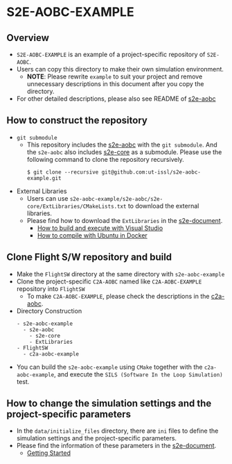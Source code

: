 # S2E-AOBC-EXAMPLE

## Overview

- `S2E-AOBC-EXAMPLE` is an example of a project-specific repository of `S2E-AOBC`.
- Users can copy this directory to make their own simulation environment.
  - **NOTE**: Please rewrite `example` to suit your project and remove unnecessary descriptions in this document after you copy the directory.
- For other detailed descriptions, please also see README of [s2e-aobc](https://github.com/ut-issl/s2e-aobc)

## How to construct the repository

- `git submodule`
  - This repository includes the [s2e-aobc](https://github.com/ut-issl/s2e-aobc) with the `git submodule`. And the `s2e-aobc` also includes [s2e-core](https://github.com/ut-issl/s2e-core) as a submodule. Please use the following command to clone the repository recursively.
    ```
    $ git clone --recursive git@github.com:ut-issl/s2e-aobc-example.git
    ```
- External Libraries
  - Users can use `s2e-aobc-example/s2e-aobc/s2e-core/ExtLibraries/CMakeLists.txt` to download the external libraries.
  - Please find how to download the `ExtLibraries` in the [s2e-document](https://github.com/ut-issl/s2e-documents).
    - [How to build and execute with Visual Studio](https://github.com/ut-issl/s2e-documents/blob/develop/General/HowToCompileWithVisualStudio.md)
    - [How to compile with Ubuntu in Docker](https://github.com/ut-issl/s2e-documents/blob/develop/General/HowToCompileWithUbuntuInDocker.md)

## Clone Flight S/W repository and build

- Make the `FlightSW` directory at the same directory with `s2e-aobc-example`
- Clone the project-specific `C2A-AOBC` named like `C2A-AOBC-EXAMPLE` repository into `FlightSW`
  - To make `C2A-AOBC-EXAMPLE`, please check the descriptions in the [c2a-aobc](https://github.com/ut-issl/c2a-aobc).
- Directory Construction
  ```
  - s2e-aobc-example
    - s2e-aobc
      - s2e-core
      - ExtLibraries
  - FlightSW
    - c2a-aobc-example
  ```
- You can build the `s2e-aobc-example` using `CMake` together with the `c2a-aobc-example`, and execute the `SILS (Software In the Loop Simulation)` test.


## How to change the simulation settings and the project-specific parameters

- In the `data/initialize_files` directory, there are `ini` files to define the simulation settings and the project-specific parameters.
- Please find the information of these parameters in the [s2e-document](https://github.com/ut-issl/s2e-documents).
  - [Getting Started](https://github.com/ut-issl/s2e-documents/blob/develop/Tutorials/GettingStarted.md)
